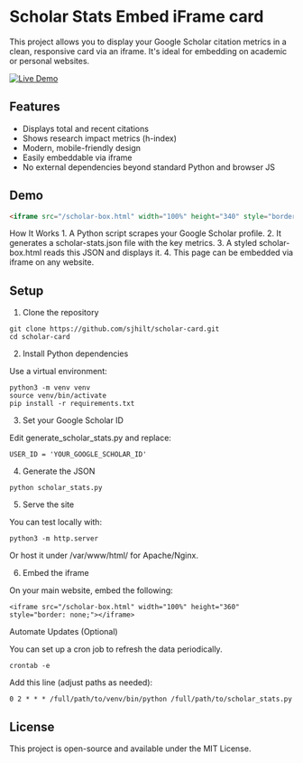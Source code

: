 
# Scholar Stats Embed iFrame card

This project allows you to display your Google Scholar citation metrics in a clean, responsive card via an iframe. It's ideal for embedding on academic or personal websites.

[![Live Demo](https://img.shields.io/badge/demo-online-blue)](https://stephenhilt.com/demo.html)

## Features

- Displays total and recent citations
- Shows research impact metrics (h-index)
- Modern, mobile-friendly design
- Easily embeddable via iframe
- No external dependencies beyond standard Python and browser JS

## Demo

```html
<iframe src="/scholar-box.html" width="100%" height="340" style="border: none;"></iframe>
```
How It Works
	1.	A Python script scrapes your Google Scholar profile.
	2.	It generates a scholar-stats.json file with the key metrics.
	3.	A styled scholar-box.html reads this JSON and displays it.
	4.	This page can be embedded via iframe on any website.

## Setup

1. Clone the repository
```
git clone https://github.com/sjhilt/scholar-card.git
cd scholar-card
```
2. Install Python dependencies

Use a virtual environment:
```
python3 -m venv venv
source venv/bin/activate
pip install -r requirements.txt
```
3. Set your Google Scholar ID

Edit generate_scholar_stats.py and replace:
```
USER_ID = 'YOUR_GOOGLE_SCHOLAR_ID'
```
4. Generate the JSON
```
python scholar_stats.py
```
5. Serve the site

You can test locally with:
```
python3 -m http.server
```
Or host it under /var/www/html/ for Apache/Nginx.

6. Embed the iframe

On your main website, embed the following:
```
<iframe src="/scholar-box.html" width="100%" height="360" style="border: none;"></iframe>
```
Automate Updates (Optional)

You can set up a cron job to refresh the data periodically.
```
crontab -e
```
Add this line (adjust paths as needed):
```
0 2 * * * /full/path/to/venv/bin/python /full/path/to/scholar_stats.py
```
## License

This project is open-source and available under the MIT License.

